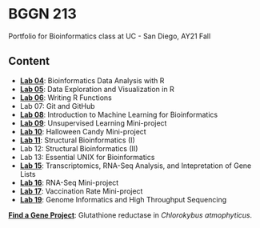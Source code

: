 # BGGN 213    
Portfolio for Bioinformatics class at UC - San Diego, AY21 Fall    
     
## Content    
  
- [**Lab 04**](https://github.com/jpsco5890/bggn_213/blob/17fe6a1dcc571170dbfe4b33d809c95c7c6db3c9/Week_2/class_04/lab_04-Reddan.md): Bioinformatics Data Analysis with R  
- [**Lab 05**](https://github.com/jpsco5890/bggn_213/blob/17fe6a1dcc571170dbfe4b33d809c95c7c6db3c9/Week_3/lab_05-Reddan/lab_05-Reddan.md): Data Exploration and Visualization in R
- [**Lab 06**](https://github.com/jpsco5890/bggn_213/blob/17fe6a1dcc571170dbfe4b33d809c95c7c6db3c9/Week_3/lab_06/lab_06/class_06-HW-Reddan.md): Writing R Functions
- Lab 07: Git and GitHub
- [**Lab 08**](https://github.com/jpsco5890/bggn_213/blob/17fe6a1dcc571170dbfe4b33d809c95c7c6db3c9/lab_08/lab_08-Reddan.md): Introduction to Machine Learning for Bioinformatics
- [**Lab 09**](https://github.com/jpsco5890/bggn_213/blob/17fe6a1dcc571170dbfe4b33d809c95c7c6db3c9/class_09-mini_project/lab_09-Reddan.md): Unsupervised Learning Mini-project
- [**Lab 10**](https://github.com/jpsco5890/bggn_213/blob/17fe6a1dcc571170dbfe4b33d809c95c7c6db3c9/class_10-mini_project/lab_10-MP-Reddan.md): Halloween Candy Mini-project
- [**Lab 11**](https://github.com/jpsco5890/bggn_213/blob/17fe6a1dcc571170dbfe4b33d809c95c7c6db3c9/class_11/lab_11-Reddan.md): Structural Bioinformatics (I)
- Lab 12: Structural Bioinformatics (II)
- Lab 13: Essential UNIX for Bioinformatics
- [**Lab 15**](https://github.com/jpsco5890/bggn_213/blob/17fe6a1dcc571170dbfe4b33d809c95c7c6db3c9/class_15/lab_15-Reddan.md): Transcriptomics, RNA-Seq Analysis, and Intepretation of Gene Lists
- [**Lab 16**](https://github.com/jpsco5890/bggn_213/blob/17fe6a1dcc571170dbfe4b33d809c95c7c6db3c9/class_16/lab_16-Reddan.md): RNA-Seq Mini-project
- [**Lab 17**](https://github.com/jpsco5890/bggn_213/blob/17fe6a1dcc571170dbfe4b33d809c95c7c6db3c9/class_17/lab_17-Reddan.md): Vaccination Rate Mini-project
- [**Lab 19**](https://github.com/jpsco5890/bggn_213/blob/17fe6a1dcc571170dbfe4b33d809c95c7c6db3c9/class_19/lab_19-Reddan.md): Genome Informatics and High Throughput Sequencing
    
[**Find a Gene Project**](https://github.com/jpsco5890/bggn_213/blob/17fe6a1dcc571170dbfe4b33d809c95c7c6db3c9/find_a_gene_project/BGGN213_F21_jreddan.pdf): Glutathione reductase in *Chlorokybus atmophyticus*.    
